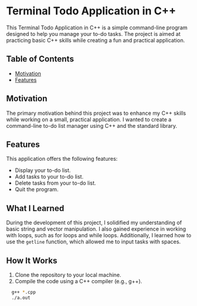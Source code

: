 # Terminal Todo Application in C++

This Terminal Todo Application in C++ is a simple command-line program designed to help you manage your to-do tasks. The project is aimed at practicing basic C++ skills while creating a fun and practical application.

## Table of Contents

- [Motivation](#motivation)
- [Features](#features)


## Motivation

The primary motivation behind this project was to enhance my C++ skills while working on a small, practical application. I wanted to create a command-line to-do list manager using C++ and the standard library.

## Features

This application offers the following features:

- Display your to-do list.
- Add tasks to your to-do list.
- Delete tasks from your to-do list.
- Quit the program.

## What I Learned

During the development of this project, I solidified my understanding of basic string and vector manipulation. I also gained experience in working with loops, such as for loops and while loops. Additionally, I learned how to use the `getline` function, which allowed me to input tasks with spaces.

## How It Works

1. Clone the repository to your local machine.
2. Compile the code using a C++ compiler (e.g., g++).
```bash
  g++ *.cpp
  ./a.out
 ```
   
